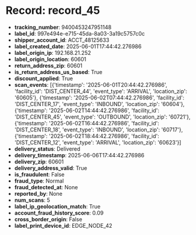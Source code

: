 # Record: record_45

- **tracking_number**: 9400453247951148
- **label_id**: 997e494e-e715-45da-8a03-3a19c5757c0c
- **shipper_account_id**: ACCT_48125633
- **label_created_date**: 2025-06-01T17:44:42.276986
- **label_origin_ip**: 192.168.21.252
- **label_origin_location**: 60601
- **return_address_zip**: 60601
- **is_return_address_us_based**: True
- **discount_applied**: True
- **scan_events**: [{'timestamp': '2025-06-01T20:44:42.276986', 'facility_id': 'DIST_CENTER_44', 'event_type': 'ARRIVAL', 'location_zip': '60605'}, {'timestamp': '2025-06-02T07:44:42.276986', 'facility_id': 'DIST_CENTER_17', 'event_type': 'INBOUND', 'location_zip': '60604'}, {'timestamp': '2025-06-02T14:44:42.276986', 'facility_id': 'DIST_CENTER_45', 'event_type': 'OUTBOUND', 'location_zip': '60721'}, {'timestamp': '2025-06-02T16:44:42.276986', 'facility_id': 'DIST_CENTER_18', 'event_type': 'INBOUND', 'location_zip': '60717'}, {'timestamp': '2025-06-02T18:44:42.276986', 'facility_id': 'DIST_CENTER_12', 'event_type': 'ARRIVAL', 'location_zip': '60623'}]
- **delivery_status**: Delivered
- **delivery_timestamp**: 2025-06-06T17:44:42.276986
- **delivery_zip**: 60601
- **delivery_address_valid**: True
- **is_fraudulent**: False
- **fraud_type**: Normal
- **fraud_detected_at**: None
- **reported_by**: None
- **num_scans**: 5
- **label_ip_geolocation_match**: True
- **account_fraud_history_score**: 0.09
- **cross_border_origin**: False
- **label_print_device_id**: EDGE_NODE_42